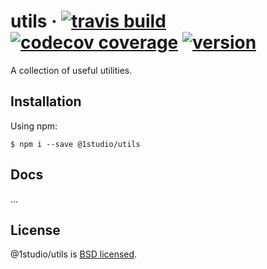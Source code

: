 # utils &middot; [![travis build](https://img.shields.io/travis/roberto404/utils.svg)](https://travis-ci.org/roberto404/utils) [![codecov coverage](https://img.shields.io/codecov/c/github/roberto404/utils.svg)](https://codecov.io/gh/roberto404/utils) [![version](https://img.shields.io/npm/v/@1studio/utils.svg)](http://npm.im/@1studio/utils)

A collection of useful utilities.

## Installation

Using npm:
```shell
$ npm i --save @1studio/utils
```

## Docs

...

## License

@1studio/utils is [BSD licensed](./LICENSE).
